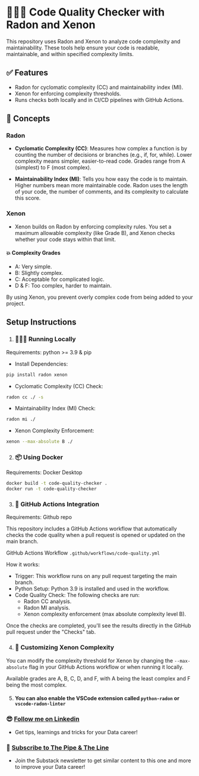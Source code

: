 # 👨🏻‍💻 Code Quality Checker with Radon and Xenon

This repository uses Radon and Xenon to analyze code complexity and maintainability. These tools help ensure your code is readable, maintainable, and within specified complexity limits.

## ✅ Features

- Radon for cyclomatic complexity (CC) and maintainability index (MI).
- Xenon for enforcing complexity thresholds.
- Runs checks both locally and in CI/CD pipelines with GitHub Actions.

## 📝 Concepts

### Radon

- **Cyclomatic Complexity (CC)**: Measures how complex a function is by counting the number of decisions or branches (e.g., if, for, while). Lower complexity means simpler, easier-to-read code. Grades range from A (simplest) to F (most complex).

- **Maintainability Index (MI)**: Tells you how easy the code is to maintain. Higher numbers mean more maintainable code. Radon uses the length of your code, the number of comments, and its complexity to calculate this score.

### Xenon

- Xenon builds on Radon by enforcing complexity rules. You set a maximum allowable complexity (like Grade B), and Xenon checks whether your code stays within that limit.

#### 💥 Complexity Grades

- A: Very simple.
- B: Slightly complex.
- C: Acceptable for complicated logic.
- D & F: Too complex, harder to maintain.

By using Xenon, you prevent overly complex code from being added to your project.

## Setup Instructions

1. ### 👨🏻‍💻 Running Locally

Requirements: python >= 3.9 & pip

- Install Dependencies:
   
```sh
pip install radon xenon
```
    
- Cyclomatic Complexity (CC) Check:
    
```sh
radon cc ./ -s
```
    
- Maintainability Index (MI) Check:
    
```sh
radon mi ./
```
    
- Xenon Complexity Enforcement:
    
```sh
xenon --max-absolute B ./
```

2. ### 📦 Using Docker

Requirements: Docker Desktop

```sh
docker build -t code-quality-checker .
docker run -t code-quality-checker
```

3. ### 🔂 GitHub Actions Integration

Requirements: Github repo

This repository includes a GitHub Actions workflow that automatically checks the code quality when a pull request is opened or updated on the main branch.

GitHub Actions Workflow ``.github/workflows/code-quality.yml``

How it works:
- Trigger: This workflow runs on any pull request targeting the main branch.
- Python Setup: Python 3.9 is installed and used in the workflow.
- Code Quality Check: The following checks are run:
    - Radon CC analysis.
    - Radon MI analysis.
    - Xenon complexity enforcement (max absolute complexity level B).

Once the checks are completed, you'll see the results directly in the GitHub pull request under the "Checks" tab.

4. ### 🔨 Customizing Xenon Complexity

You can modify the complexity threshold for Xenon by changing the ``--max-absolute`` flag in your GitHub Actions workflow or when running it locally.

Available grades are A, B, C, D, and F, with A being the least complex and F being the most complex.
 
5. #### You can also enable the VSCode extension called ``python-radon`` or ``vscode-radon-linter``

### 😎 [Follow me on Linkedin](https://www.linkedin.com/in/alejandro-aboy/)
- Get tips, learnings and tricks for your Data career!

### 📩 [Subscribe to The Pipe & The Line](https://thepipeandtheline.substack.com/?utm_source=github&utm_medium=referral)
- Join the Substack newsletter to get similar content to this one and more to improve your Data career!
